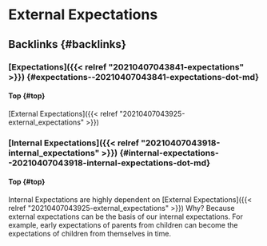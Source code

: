 # External Expectations


## Backlinks {#backlinks}


### [Expectations]({{< relref "20210407043841-expectations" >}}) {#expectations--20210407043841-expectations-dot-md}


#### Top {#top}

[External Expectations]({{< relref "20210407043925-external_expectations" >}})


### [Internal Expectations]({{< relref "20210407043918-internal_expectations" >}}) {#internal-expectations--20210407043918-internal-expectations-dot-md}


#### Top {#top}

Internal Expectations are highly dependent on [External Expectations]({{< relref "20210407043925-external_expectations" >}}) Why? Because external expectations can be the basis of our internal expectations. For example, early expectations of parents from children can become the expectations of children from themselves in time.

